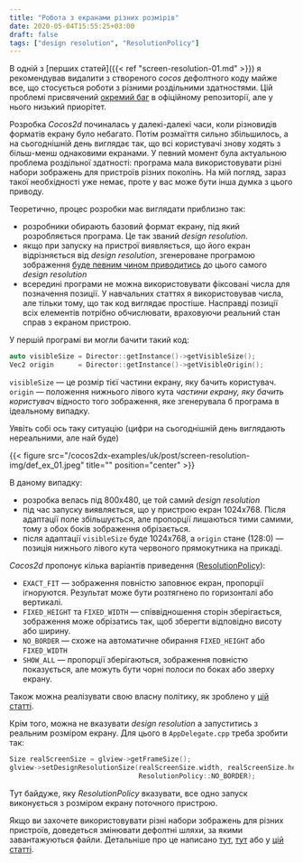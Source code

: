 ```yaml
---
title: "Робота з екранами різних розмірів"
date: 2020-05-04T15:55:25+03:00
draft: false
tags: ["design resolution", "ResolutionPolicy"]
---
```


В одній з [перших статей]({{< ref "screen-resolution-01.md" >}}) я рекомендував видалити з створеного _cocos_ дефолтного коду майже все, що стосується роботи з різними роздільними здатностями. Цій проблемі присвячений [окремий баг](https://github.com/cocos2d/cocos2d-x/issues/18492) в офіційному репозиторії, але у нього низький приорітет.

<!--more-->

Розробка _Cocos2d_ починалась у далекі-далекі часи, коли різновидів форматів екрану було небагато. Потім розмаїття сильно збільшилось, а на сьогоднішній день виглядає так, що всі користувачі знову ходять з більш-менш однаковими екранами. У певний момент була актуальною проблема роздільної здатності: програма мала використовувати різні набори зображень для пристроїв різних поколінь. На мій погляд, зараз такої необхідності уже немає, проте у вас може бути інша думка з цього приводу.

Теоретично, процес розробки має виглядати приблизно так:
* розробники обирають базовий формат екрану, під який розробляється програма. Це так званий _design resolution_.
* якщо при запуску на пристрої виявляється, що його екран відрізняється від  _design resolution_, згенероване програмою зображення [буде певним чином приводитись](https://docs.cocos.com/creator/manual/en/ui/multi-resolution.html
) до цього самого _design resolution_
* всередині програми не можна використовувати фіксовані числа для позначення позиції. У навчальних статтях я використовував числа, але тільки тому, що так код виглядає простіше. Насправді позиції всіх елементів потрібно обчислювати, враховуючи реальний стан справ з екраном пристрою.

У першій програмі ви могли бачити такий код:
```cpp
auto visibleSize = Director::getInstance()->getVisibleSize();
Vec2 origin      = Director::getInstance()->getVisibleOrigin();
```
`visibleSize` — це розмір тієї частини екрану, яку бачить користувач. `origin` — положення нижнього лівого кута _частини екрану, яку бачить користувач_ відносто того зображення, яке згенерувала б програма в ідеальному випадку.

Уявіть собі ось таку ситуацію (цифри на сьогоднішній день виглядають нереальними, але най буде)

{{< figure src="/cocos2dx-examples/uk/post/screen-resolution-img/def_ex_01.jpeg" title="" position="center" >}}

В даному випадку:
* розробка велась під 800x480, це той самий _design resolution_
* під час запуску виявляється, що у пристрою екран 1024x768. Після адаптації поле збільшується, але пропорції лишаються тими самими, тому з обох боків зображення обрізається.
* після адаптації `visibleSize` буде 1024x768, а `origin` стане (128:0) — позиція нижнього лівого кута червоного прямокутника на прикаді.

_Cocos2d_ пропонує кілька варіантів приведення ([ResolutionPolicy](https://docs.cocos2d-x.org/api-ref/creator/v1.0/classes/ResolutionPolicy.html)):
* `EXACT_FIT` — зображення повністю заповнює екран, пропорції ігноруются. Результат може бути розтягнено по горизонталі або вертикалі.
* `FIXED_HEIGHT` та `FIXED_WIDTH` — співвідношення сторін зберігається, зображення може обрізатись так, щоб зберегти відповідно висоту або ширину.
* `NO_BORDER` — схоже на автоматичне обирання `FIXED_HEIGHT` або `FIXED_WIDTH`
* `SHOW_ALL` — пропорції зберігаються, зображення повністю показується, але можуть бути чорні полоси по боках або зверху екрану.

Також можна реалізувати свою власну політику, як зроблено у [цій статті](https://coderwall.com/p/svldvw/configuration-of-multiple-resolution-in-cocos2d-x-3-0).

Крім того, можна не вказувати _design resolution_ а запуститись з реальним розміром екрану. Для цього в `AppDelegate.cpp` треба зробити так:
```cpp
Size realScreenSize = glview->getFrameSize();
glview->setDesignResolutionSize(realScreenSize.width, realScreenSize.height,
                                ResolutionPolicy::NO_BORDER);
```
Тут байдуже, яку _ResolutionPolicy_ вказувати, все одно запуск виконується з розміром екрану поточного пристрою.

Якщо ви захочете використовувати різні набори зображень для різних пристроїв, доведеться змінювати дефолтні шляхи, за якими завантажуються файли. Детальніше про це написано [тут](https://github.com/cocos2d/cocos2d-x/issues/18492), [тут](http://becomingindiedev.blogspot.com/2014/05/multi-resolution-support-in-ios-with.html) або у [цій статті](https://www.codeandweb.com/texturepacker/tutorials/animations-and-spritesheets-in-cocos2d-x).
